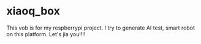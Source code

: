 # xiaoq_box
This vob is for my respberrypi project. I try to generate AI test, smart robot on this platform.
Let's jia you!!!!
